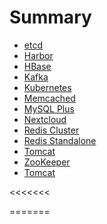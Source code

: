# Summary

* [etcd](docs/etcd/README.md)
* [Harbor](docs/harbor/README.md)
* [HBase](docs/hbase/README.md)
* [Kafka](docs/kafka/README.md)
* [Kubernetes](docs/kubernetes/README.md)
* [Memcached](docs/memcached/README.md)
* [MySQL Plus](docs/rds/README.md)
* [Nextcloud](docs/nextcloud/README.md)
* [Redis Cluster](docs/redis-cluster/README.md)
* [Redis Standalone](docs/redis-standalone/README.md)
* [Tomcat](docs/tomcat/README.md)
* [ZooKeeper](docs/zk/README.md)
* [Tomcat](docs/tomcat/README.md)

<<<<<<<

=======

>>>>>>>